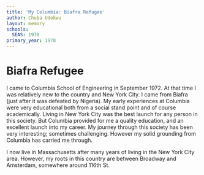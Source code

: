 ```yaml
---
title: 'My Columbia: Biafra Refugee'
author: Chuba Udokwu
layout: memory
schools:
  SEAS: 1978
primary_year: 1978
---
```

# Biafra Refugee

I came to Columbia School of Engineering in September 1972. At that time I was relatively new to the country and New York City. I came from Biafra (just after it was defeated by Nigeria). My early experiences at Columbia were very educational both from a social stand point and of course academically. Living in New York City was the best launch for any person in this society. But Columbia provided for me a quality education, and an excellent launch into my career. My journey through this society has been very interesting; sometimes challenging. However my solid grounding from Columbia has carried me through.

I now live in Massachusetts after many years of living in the New York City area. However, my roots in this country are between Broadway and Amsterdam, somewhere around 116th St.
